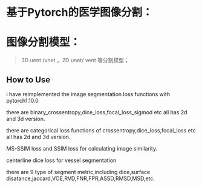 # 基于Pytorch的医学图像分割：

# 图像分割模型：
> 3D uent /vnet ，2D unet/ vent 等分割模型；



## How to Use
i have reimplemented the image segmentation loss functions with pytorch1.10.0

there are binary_crossentropy,dice_loss,focal_loss_sigmod etc all has 2d and 3d version.

there are categorical loss functions of crossentropy,dice_loss,focal_loss etc all has 2d and 3d version.

MS-SSIM loss and SSIM loss for calculating image similarity.

centerline dice loss for vessel segmentation

there are 9 type of segment metric,including dice,surface disatance,jaccard,VOE,RVD,FNR,FPR,ASSD,RMSD,MSD,etc.




